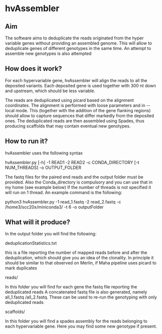 # hvAssembler

## Aim
The software aims to deduplicate the reads originated from the hyper variable
genes without providing an assembled genome. This will allow to deduplicate 
genes of different genotypes in the same time. An attempt to assemble new genotypes
is also attempted

## How does it work?
For each hypervariable gene, hvAssembler will align the reads to all the deposited
variants. Each deposited gene is used together with 300 nt down and upstream, which
should be less variable. 

The reads are deduplicated using picard based on the alignment coordinates. 
The alignment is performed with loose parameters and in --local mode. This (together
with the addition of the gene flanking regions) should allow to capture sequences 
that differ markedly from the deposited ones. The deduplicated reads are then assembled
using Spades, thus producing scaffolds that may contain eventual new genotypes.

## How to run it?
hvAssembler uses the following syntax

hvAssembler.py [-h] -1 READ1 -2 READ2 -c CONDA_DIRECTORY
                      [-t NUM_THREADS]  -o OUTPUT_FOLDER
                      
The fastq files for the paired end reads and the output folder must be provided.
Also the Conda_directory is compulsory and you can use that in my home (see example below)
If the number of threads is not specified it will run on 1 thread.
An example command is the following:

python3 hvAssembler.py -1 read_1.fastq -2 read_2.fastq -c /home3/scc20x/miniconda3/ -t 6 -o outputFolder 


## What will it produce?
In the output folder you will find the following:

deduplicationStatistics.txt

this is a file reporting the number of mapped reads before and after the deduplication,
which should give you an idea of the clonality. In principle it should be similar to that
observed on Merlin, if Maha pipeline uses picard to mark duplicates

reads/

In this folder you will find for each gene the fastq file reporting the deduplicated reads
A concatenated fastq file is also generated, namely all_1.fastq /all_2.fastq. These can
be used to re-run the genotyping with only deduplicated reads

scaffolds/

In this folder you will find a spades assembly for the reads belonging to each hypervariable
gene. Here you may find some new genotype if present. 
        

